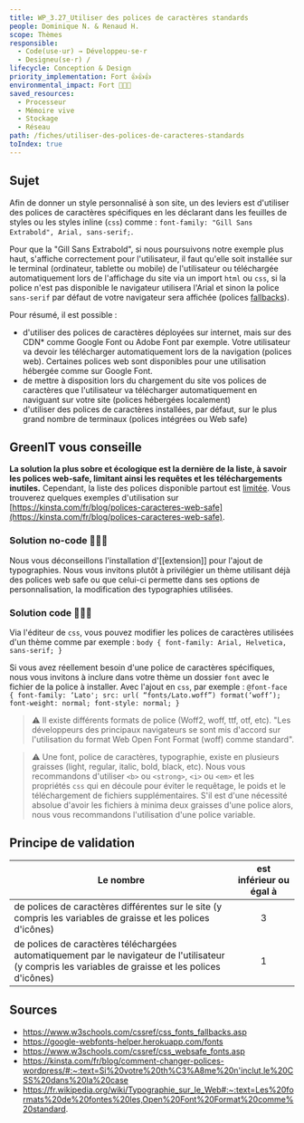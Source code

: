 ```yaml
---
title: WP_3.27_Utiliser des polices de caractères standards
people: Dominique N. & Renaud H.
scope: Thèmes
responsible:
  - Code(use·ur) → Développeu·se·r
  - Designeu(se·r) /
lifecycle: Conception & Design
priority_implementation: Fort 👍👍👍
environmental_impact: Fort 🌱🌱🌱
saved_resources:
  - Processeur
  - Mémoire vive
  - Stockage
  - Réseau
path: /fiches/utiliser-des-polices-de-caracteres-standards
toIndex: true
---
```


## Sujet

Afin de donner un style personnalisé à son site, un des leviers est d'utiliser des polices de caractères spécifiques en les déclarant dans les feuilles de styles ou les styles inline (`css`) comme : `font-family: "Gill Sans Extrabold", Arial, sans-serif;`.

Pour que la "Gill Sans Extrabold", si nous poursuivons notre exemple plus haut, s'affiche correctement pour l'utilisateur, il faut qu'elle soit installée sur le terminal (ordinateur, tablette ou mobile) de l'utilisateur ou téléchargée automatiquement lors de l'affichage du site via un import `html` ou `css`, si la police n'est pas disponible le navigateur utilisera l'Arial et sinon la police `sans-serif` par défaut de votre navigateur sera affichée (polices [fallbacks](https://www.w3schools.com/cssref/css_fonts_fallbacks.asp)).

Pour résumé, il est possible :

- d'utiliser des polices de caractères déployées sur internet, mais sur des CDN\* comme Google Font ou Adobe Font par exemple. Votre utilisateur va devoir les télécharger automatiquement lors de la navigation (polices web). Certaines polices web sont disponibles pour une utilisation hébergée comme sur Google Font.
- de mettre à disposition lors du chargement du site vos polices de caractères que l'utilisateur va télécharger automatiquement en naviguant sur votre site (polices hébergées localement)
- d'utiliser des polices de caractères installées, par défaut, sur le plus grand nombre de terminaux (polices intégrées ou Web safe)

## GreenIT vous conseille

**La solution la plus sobre et écologique est la dernière de la liste, à savoir les polices web-safe, limitant ainsi les requêtes et les téléchargements inutiles.** Cependant, la liste des polices disponible partout est [limitée](https://www.w3schools.com/cssref/css_websafe_fonts.as). Vous trouverez quelques exemples d'utilisation sur [https://kinsta.com/fr/blog/polices-caracteres-web-safe](https://kinsta.com/fr/blog/polices-caracteres-web-safe).

### Solution no-code 🌱🌱🌱

Nous vous déconseillons l'installation d'[[extension]] pour l'ajout de typographies. Nous vous invitons plutôt à privilégier un thème utilisant déjà des polices web safe ou que celui-ci permette dans ses options de personnalisation, la modification des typographies utilisées.

### Solution code 🌱🌱🌱

Via l'éditeur de `css`, vous pouvez modifier les polices de caractères utilisées d'un thème comme par exemple :
`body { font-family: Arial, Helvetica, sans-serif; }`

Si vous avez réellement besoin d'une police de caractères spécifiques, nous vous invitons à inclure dans votre thème un dossier `font` avec le fichier de la police à installer. Avec l'ajout en `css`, par exemple :
`@font-face { font-family: ‘Lato'; src: url( “fonts/Lato.woff”) format(‘woff’); font-weight: normal; font-style: normal; }`

> ⚠️ Il existe différents formats de police (Woff2, woff, ttf, otf, etc). "Les développeurs des principaux navigateurs se sont mis d'accord sur l'utilisation du format Web Open Font Format (woff) comme standard".

> ⚠️ Une font, police de caractères, typographie, existe en plusieurs graisses (light, regular, italic, bold, black, etc). Nous vous recommandons d'utiliser `<b>` ou `<strong>`, `<i>` ou `<em>` et les propriétés `css` qui en découle pour éviter le requêtage, le poids et le téléchargement de fichiers supplémentaires. S'il est d'une nécessité absolue d'avoir les fichiers à minima deux graisses d'une police alors, nous vous recommandons l'utilisation d'une police variable.

## Principe de validation

| Le nombre                                                                                                                                             | est inférieur ou égal à |
| ----------------------------------------------------------------------------------------------------------------------------------------------------- | :---------------------: |
| de polices de caractères différentes sur le site (y compris les variables de graisse et les polices d'icônes)                                         |            3            |
| de polices de caractères téléchargées automatiquement par le navigateur de l'utilisateur (y compris les variables de graisse et les polices d'icônes) |            1            |

## Sources

- https://www.w3schools.com/cssref/css_fonts_fallbacks.asp
- https://google-webfonts-helper.herokuapp.com/fonts
- https://www.w3schools.com/cssref/css_websafe_fonts.asp
- https://kinsta.com/fr/blog/comment-changer-polices-wordpress/#:~:text=Si%20votre%20th%C3%A8me%20n'inclut,le%20CSS%20dans%20la%20case
- https://fr.wikipedia.org/wiki/Typographie_sur_le_Web#:~:text=Les%20formats%20de%20fontes%20les,Open%20Font%20Format%20comme%20standard.
